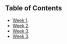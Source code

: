 ## Table of Contents

- [Week 1](./week1.md).
- [Week 2](./Week2.md).
- [Week 3](./Week3.md).
- [Week 3](./Week4.md).
